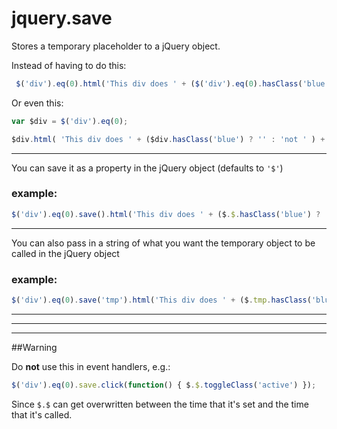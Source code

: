 jquery.save
===========

Stores a temporary placeholder to a jQuery object.

Instead of having to do this:

```javascript
 $('div').eq(0).html('This div does ' + ($('div').eq(0).hasClass('blue') ? '' : 'not ') + 'have a class of blue');
```

Or even this:

```javascript
var $div = $('div').eq(0);

$div.html( 'This div does ' + ($div.hasClass('blue') ? '' : 'not ' ) + 'have a class of blue');
```
----

You can save it as a property in the jQuery object (defaults to `'$'`)
### example:

```javascript
$('div').eq(0).save().html('This div does ' + ($.$.hasClass('blue') ? '' : 'not ') + 'have a class of blue');
```
---

You can also pass in a string of what you want the temporary object to be called in the jQuery object  
### example:

```javascript
$('div').eq(0).save('tmp').html('This div does ' + ($.tmp.hasClass('blue') ? '' : 'not ') + 'have a class of blue');
```

----  

----  

----  
##Warning

Do **not** use this in event handlers, e.g.:

```javascript
$('div').eq(0).save.click(function() { $.$.toggleClass('active') });
```

Since `$.$` can get overwritten between the time that it's set and the time that it's called.